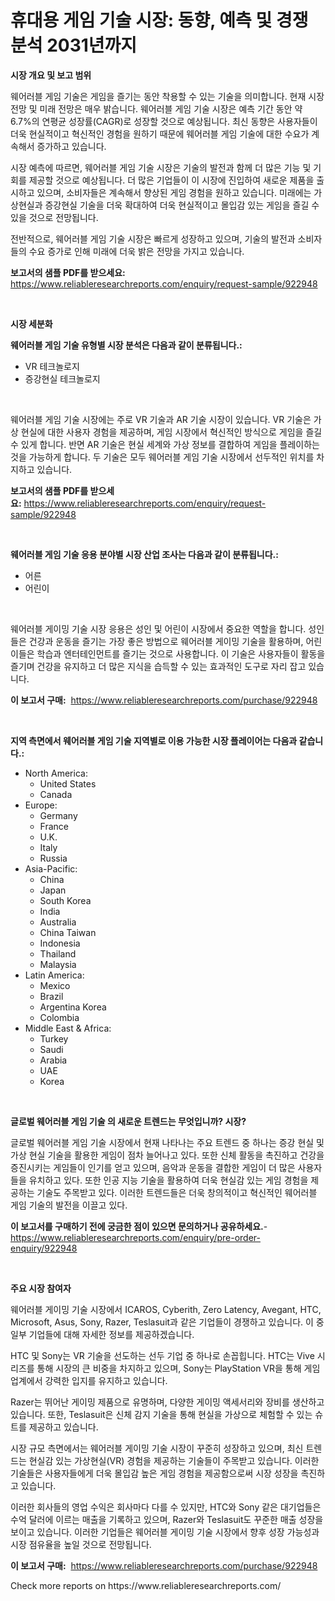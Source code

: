 <p><h1>휴대용 게임 기술 시장: 동향, 예측 및 경쟁 분석 2031년까지</h1></p><p><strong>시장 개요 및 보고 범위</strong></p>
<p><p>웨어러블 게임 기술은 게임을 즐기는 동안 착용할 수 있는 기술을 의미합니다. 현재 시장 전망 및 미래 전망은 매우 밝습니다. 웨어러블 게임 기술 시장은 예측 기간 동안 약 6.7%의 연평균 성장률(CAGR)로 성장할 것으로 예상됩니다. 최신 동향은 사용자들이 더욱 현실적이고 혁신적인 경험을 원하기 때문에 웨어러블 게임 기술에 대한 수요가 계속해서 증가하고 있습니다. </p><p>시장 예측에 따르면, 웨어러블 게임 기술 시장은 기술의 발전과 함께 더 많은 기능 및 기회를 제공할 것으로 예상됩니다. 더 많은 기업들이 이 시장에 진입하여 새로운 제품을 출시하고 있으며, 소비자들은 계속해서 향상된 게임 경험을 원하고 있습니다. 미래에는 가상현실과 증강현실 기술을 더욱 확대하여 더욱 현실적이고 몰입감 있는 게임을 즐길 수 있을 것으로 전망됩니다. </p><p>전반적으로, 웨어러블 게임 기술 시장은 빠르게 성장하고 있으며, 기술의 발전과 소비자들의 수요 증가로 인해 미래에 더욱 밝은 전망을 가지고 있습니다.</p></p>
<p><strong>보고서의 샘플 PDF를 받으세요:</strong> <a href="https://www.reliableresearchreports.com/enquiry/request-sample/922948">https://www.reliableresearchreports.com/enquiry/request-sample/922948</a></p>
<p>&nbsp;</p>
<p><strong>시장 세분화</strong></p>
<p><strong>웨어러블 게임 기술 유형별 시장 분석은 다음과 같이 분류됩니다.:</strong></p>
<p><ul><li>VR 테크놀로지</li><li>증강현실 테크놀로지</li></ul></p>
<p>&nbsp;</p>
<p><p>웨어러블 게임 기술 시장에는 주로 VR 기술과 AR 기술 시장이 있습니다. VR 기술은 가상 현실에 대한 사용자 경험을 제공하며, 게임 시장에서 혁신적인 방식으로 게임을 즐길 수 있게 합니다. 반면 AR 기술은 현실 세계와 가상 정보를 결합하여 게임을 플레이하는 것을 가능하게 합니다. 두 기술은 모두 웨어러블 게임 기술 시장에서 선두적인 위치를 차지하고 있습니다.</p></p>
<p><strong>보고서의 샘플 PDF를 받으세요:</strong>&nbsp;<a href="https://www.reliableresearchreports.com/enquiry/request-sample/922948">https://www.reliableresearchreports.com/enquiry/request-sample/922948</a></p>
<p>&nbsp;</p>
<p><strong> 웨어러블 게임 기술 응용 분야별 시장 산업 조사는 다음과 같이 분류됩니다.:</strong></p>
<p><ul><li>어른</li><li>어린이</li></ul></p>
<p>&nbsp;</p>
<p><p>웨어러블 게이밍 기술 시장 응용은 성인 및 어린이 시장에서 중요한 역할을 합니다. 성인들은 건강과 운동을 즐기는 가장 좋은 방법으로 웨어러블 게이밍 기술을 활용하며, 어린이들은 학습과 엔터테인먼트를 즐기는 것으로 사용합니다. 이 기술은 사용자들이 활동을 즐기며 건강을 유지하고 더 많은 지식을 습득할 수 있는 효과적인 도구로 자리 잡고 있습니다.</p></p>
<p><strong>이 보고서 구매:</strong>&nbsp; <a href="https://www.reliableresearchreports.com/purchase/922948">https://www.reliableresearchreports.com/purchase/922948</a></p>
<p>&nbsp;</p>
<p><strong>지역 측면에서 웨어러블 게임 기술 지역별로 이용 가능한 시장 플레이어는 다음과 같습니다.:</strong></p>
<p><ul>
    <li>
        North America:
        <ul>
            <li>United States</li>
            <li>Canada</li>
        </ul>
    </li>
    <li>
        Europe:
        <ul>
            <li>Germany</li>
            <li>France</li>
            <li>U.K.</li>
            <li>Italy</li>
            <li>Russia</li>
        </ul>
    </li>
    <li>
        Asia-Pacific:
        <ul>
            <li>China</li>
            <li>Japan</li>
            <li>South Korea</li>
            <li>India</li>
            <li>Australia</li>
            <li>China Taiwan</li>
            <li>Indonesia</li>
            <li>Thailand</li>
            <li>Malaysia</li>
        </ul>
    </li>
    <li>
        Latin America:
        <ul>
            <li>Mexico</li>
            <li>Brazil</li>
            <li>Argentina Korea</li>
            <li>Colombia</li>
        </ul>
    </li>
    <li>
        Middle East & Africa:
        <ul>
            <li>Turkey</li>
            <li>Saudi</li>
            <li>Arabia</li>
            <li>UAE</li>
            <li>Korea</li>
        </ul>
    </li>
    </ul></p>
<p>&nbsp;</p>
<p><strong>글로벌 웨어러블 게임 기술 의 새로운 트렌드는 무엇입니까? 시장?</strong></p>
<p><p>글로벌 웨어러블 게임 기술 시장에서 현재 나타나는 주요 트렌드 중 하나는 증강 현실 및 가상 현실 기술을 활용한 게임이 점차 늘어나고 있다. 또한 신체 활동을 촉진하고 건강을 증진시키는 게임들이 인기를 얻고 있으며, 음악과 운동을 결합한 게임이 더 많은 사용자들을 유치하고 있다. 또한 인공 지능 기술을 활용하여 더욱 현실감 있는 게임 경험을 제공하는 기술도 주목받고 있다. 이러한 트렌드들은 더욱 창의적이고 혁신적인 웨어러블 게임 기술의 발전을 이끌고 있다.</p></p>
<p><strong>이 보고서를 구매하기 전에 궁금한 점이 있으면 문의하거나 공유하세요.</strong>- <a href="https://www.reliableresearchreports.com/enquiry/pre-order-enquiry/922948">https://www.reliableresearchreports.com/enquiry/pre-order-enquiry/922948</a></p>
<p>&nbsp;</p>
<p><strong>주요 시장 참여자</strong></p>
<p><p>웨어러블 게이밍 기술 시장에서 ICAROS, Cyberith, Zero Latency, Avegant, HTC, Microsoft, Asus, Sony, Razer, Teslasuit과 같은 기업들이 경쟁하고 있습니다. 이 중 일부 기업들에 대해 자세한 정보를 제공하겠습니다.</p><p>HTC 및 Sony는 VR 기술을 선도하는 선두 기업 중 하나로 손꼽힙니다. HTC는 Vive 시리즈를 통해 시장의 큰 비중을 차지하고 있으며, Sony는 PlayStation VR을 통해 게임 업계에서 강력한 입지를 유지하고 있습니다. </p><p>Razer는 뛰어난 게이밍 제품으로 유명하며, 다양한 게이밍 액세서리와 장비를 생산하고 있습니다. 또한, Teslasuit은 신체 감지 기술을 통해 현실을 가상으로 체험할 수 있는 슈트를 제공하고 있습니다.</p><p>시장 규모 측면에서는 웨어러블 게이밍 기술 시장이 꾸준히 성장하고 있으며, 최신 트렌드는 현실감 있는 가상현실(VR) 경험을 제공하는 기술들이 주목받고 있습니다. 이러한 기술들은 사용자들에게 더욱 몰입감 높은 게임 경험을 제공함으로써 시장 성장을 촉진하고 있습니다.</p><p>이러한 회사들의 영업 수익은 회사마다 다를 수 있지만, HTC와 Sony 같은 대기업들은 수억 달러에 이르는 매출을 기록하고 있으며, Razer와 Teslasuit도 꾸준한 매출 성장을 보이고 있습니다. 이러한 기업들은 웨어러블 게이밍 기술 시장에서 향후 성장 가능성과 시장 점유율을 높일 것으로 전망됩니다.</p></p>
<p><strong>이 보고서 구매:</strong>&nbsp;&nbsp;<a href="https://www.reliableresearchreports.com/purchase/922948">https://www.reliableresearchreports.com/purchase/922948</a></p>
<p>Check more reports on https://www.reliableresearchreports.com/</p>
